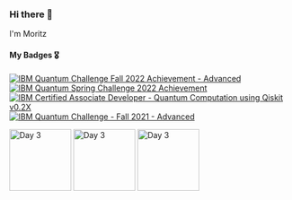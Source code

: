 ### Hi there 👋

I'm Moritz

<!--
**MoritzWillmann/MoritzWillmann** is a ✨ _special_ ✨ repository because its `README.md` (this file) appears on your GitHub profile.

Here are some ideas to get you started:

- 🔭 I’m currently working on ...
- 🌱 I’m currently learning ...
- 👯 I’m looking to collaborate on ...
- 🤔 I’m looking for help with ...
- 💬 Ask me about ...
- 📫 How to reach me: ...
- 😄 Pronouns: ...
- ⚡ Fun fact: ...
-->

#### My Badges 🎖️
<!--START_SECTION:badges-->
[![IBM Quantum Challenge Fall 2022 Achievement - Advanced](https://images.credly.com/size/110x110/images/9ea2c759-2222-4b5d-80b7-6873e8def83b/image.png)](http://www.credly.com/badges/cc750c9f-1161-4b58-997b-a5493a4de38c "IBM Quantum Challenge Fall 2022 Achievement - Advanced")
[![IBM Quantum Spring Challenge 2022 Achievement](https://images.credly.com/size/110x110/images/befca7c8-88db-4ffe-a16d-d60a3d87252c/image.png)](http://www.credly.com/badges/ca60135f-8951-40da-9e1d-17eb35e51843 "IBM Quantum Spring Challenge 2022 Achievement")
[![IBM Certified Associate Developer - Quantum Computation using Qiskit v0.2X](https://images.credly.com/size/110x110/images/7f8d686d-dae3-4d9f-8275-fbd449b4008e/IBM_Certified_Associate_Developer_-_Quantum_Computation_using_Qiskit_v0.2X.png)](http://www.credly.com/badges/1c09cb58-03d8-41a0-8fbf-f492742278e7 "IBM Certified Associate Developer - Quantum Computation using Qiskit v0.2X")
[![IBM Quantum Challenge - Fall 2021 - Advanced](https://images.credly.com/size/110x110/images/5ac2919b-daee-47f4-a77e-015dc660a4f8/IBM_Quantum_Challenge_Fall_2021_Achievement_-_Advanced.png)](http://www.credly.com/badges/0872d5d0-a2ef-4e47-9bb3-8f93d159d8ea "IBM Quantum Challenge - Fall 2021 - Advanced")
<!--END_SECTION:badges-->
<a href="https://verified.sertifier.com/en/verify/21253526623615?ref=email"><img src="https://verified.cv:3000/v2/ims/image/21253526623615" width="110" title="Day 3"></a>
<a href="https://verified.sertifier.com/en/verify/19274804620417?ref=email"><img src="https://verified.cv:3000/v2/ims/image/19274804620417" width="110" title="Day 3"></a>
<a href="https://verified.sertifier.com/en/verify/42083630209008?ref=email"><img src="https://verified.cv:3000/v2/ims/image/42083630209008" width="110" title="Day 3"></a>
